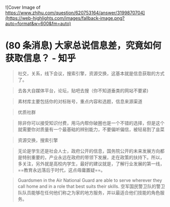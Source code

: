 ![Cover Image of https://www.zhihu.com/question/620753164/answer/3199870704](https://web-highlights.com/images/fallback-image.png?auto=format&w=600&fm=auto)

# (80 条消息) 大家总说信息差，究竟如何获取信息？ - 知乎

> 社交，关系，线下会议，搜索引擎，资源交换，这基本就是信息获取的方式了。

> 去各大自媒体平台，论坛，贴吧去搜（你不知道垂类的网站不要紧)

> 素材库主要包括你的对标账号，重点内容和选题，信息来源渠道

> 优质社群

> 除非你可以接受知识付费，用马内帮你破圈也是一个不错的选择，但是这个就需要你对质量有一个最基础的辨别能力，不要偏听偏信，被轻易割了韭菜

> 资源交换，搜索引擎

> 无论是学生还是社会人士，政府公开的信息，国务院公开的未来发展方向都是特别重要的，产业永远在政府的带领下发展，走在政策的扶持下。所以，多关注，另外就是高校内学生，最好的建议就是，了解行业发展的第一线，==教育永远落后于时代，这点毋庸置疑==。


>Guardsmen in the Air National Guard are able to serve wherever they call home and in a role that best suits their skills.
>空军国民警卫队的警卫队队员能够在任何他们称之为家的地方服务，并以最适合他们技能的角色服务。
